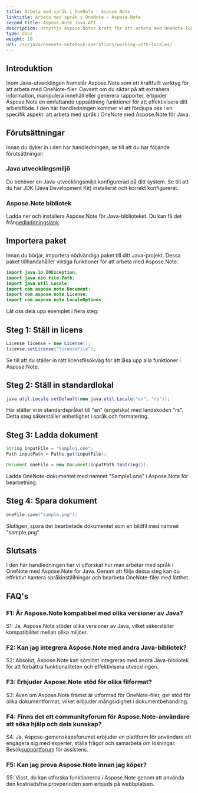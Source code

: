 ```yaml
---
title: Arbeta med språk i OneNote - Aspose.Note
linktitle: Arbeta med språk i OneNote - Aspose.Note
second_title: Aspose.Note Java API
description: Utnyttja Aspose.Notes kraft för att arbeta med OneNote-lokaler! Extrahera, manipulera och generera rapporter skräddarsydda för olika språk och regioner. #OneNote #Java #Aspose
type: docs
weight: 10
url: /sv/java/onenote-notebook-operations/working-with-locales/
---
```

## Introduktion

Inom Java-utvecklingen framstår Aspose.Note som ett kraftfullt verktyg för att arbeta med OneNote-filer. Oavsett om du siktar på att extrahera information, manipulera innehåll eller generera rapporter, erbjuder Aspose.Note en omfattande uppsättning funktioner för att effektivisera ditt arbetsflöde. I den här handledningen kommer vi att fördjupa oss i en specifik aspekt: att arbeta med språk i OneNote med Aspose.Note för Java.

## Förutsättningar

Innan du dyker in i den här handledningen, se till att du har följande förutsättningar:

### Java utvecklingsmiljö

Du behöver en Java-utvecklingsmiljö konfigurerad på ditt system. Se till att du har JDK (Java Development Kit) installerat och korrekt konfigurerat.

### Aspose.Note bibliotek

 Ladda ner och installera Aspose.Note för Java-biblioteket. Du kan få det från[nedladdningslänk](https://releases.aspose.com/note/java/).

## Importera paket

Innan du börjar, importera nödvändiga paket till ditt Java-projekt. Dessa paket tillhandahåller viktiga funktioner för att arbeta med Aspose.Note.

```java
import java.io.IOException;
import java.nio.file.Path;
import java.util.Locale;
import com.aspose.note.Document;
import com.aspose.note.License;
import com.aspose.note.LocaleOptions;
```

Låt oss dela upp exemplet i flera steg:

## Steg 1: Ställ in licens

```java
License license = new License();
license.setLicense("licenseFile");
```

Se till att du ställer in rätt licensfilsökväg för att låsa upp alla funktioner i Aspose.Note.

## Steg 2: Ställ in standardlokal

```java
java.util.Locale.setDefault(new java.util.Locale("en", "rs"));
```

Här ställer vi in standardspråket till "en" (engelska) med landskoden "rs". Detta steg säkerställer enhetlighet i språk och formatering.

## Steg 3: Ladda dokument

```java
String inputFile = "Sample1.one";
Path inputPath = Paths.get(inputFile);

Document oneFile = new Document(inputPath.toString());
```

Ladda OneNote-dokumentet med namnet "Sample1.one" i Aspose.Note för bearbetning.

## Steg 4: Spara dokument

```java
oneFile.save("sample.png");
```

Slutligen, spara det bearbetade dokumentet som en bildfil med namnet "sample.png".

## Slutsats

I den här handledningen har vi utforskat hur man arbetar med språk i OneNote med Aspose.Note för Java. Genom att följa dessa steg kan du effektivt hantera språkinställningar och bearbeta OneNote-filer med lätthet.

## FAQ's

### F1: Är Aspose.Note kompatibel med olika versioner av Java?

S1: Ja, Aspose.Note stöder olika versioner av Java, vilket säkerställer kompatibilitet mellan olika miljöer.

### F2: Kan jag integrera Aspose.Note med andra Java-bibliotek?

S2: Absolut, Aspose.Note kan sömlöst integreras med andra Java-bibliotek för att förbättra funktionaliteten och effektivisera utvecklingen.

### F3: Erbjuder Aspose.Note stöd för olika filformat?

S3: Även om Aspose.Note främst är utformad för OneNote-filer, ger stöd för olika dokumentformat, vilket erbjuder mångsidighet i dokumentbehandling.

### F4: Finns det ett communityforum för Aspose.Note-användare att söka hjälp och dela kunskap?

 S4: Ja, Aspose-gemenskapsforumet erbjuder en plattform för användare att engagera sig med experter, ställa frågor och samarbeta om lösningar. Besök[supportforum](https://forum.aspose.com/c/note/28) för assistens.

### F5: Kan jag prova Aspose.Note innan jag köper?

S5: Visst, du kan utforska funktionerna i Aspose.Note genom att använda den kostnadsfria provperioden som erbjuds på webbplatsen.